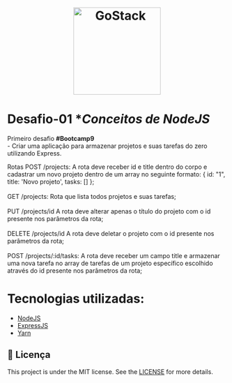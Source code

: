 <h1 align="center">
    <img alt="GoStack" src="https://rocketseat-cdn.s3-sa-east-1.amazonaws.com/bootcamp-header.png" width="200px" />
</h1>

# Desafio-01 **Conceitos de NodeJS* #
<p>Primeiro desafio <strong>#Bootcamp9</strong> </br>
- Criar uma aplicação para armazenar projetos e suas tarefas do zero utilizando Express.
<br>

Rotas POST /projects: A rota deve receber id e title dentro do corpo e cadastrar um novo projeto 
dentro de um array no seguinte formato: { id: "1", title: 'Novo projeto', tasks: [] };
</br></br>
GET /projects: Rota que lista todos projetos e suas tarefas;
</br></br>
PUT /projects/id A rota deve alterar apenas o título do projeto com o id presente nos parâmetros da rota;
</br></br>
DELETE /projects/id A rota deve deletar o projeto com o id presente nos parâmetros da rota;
</br></br>
POST /projects/:id/tasks: A rota deve receber um campo title e armazenar uma nova tarefa no array de tarefas de um projeto específico escolhido através do id presente nos parâmetros da rota;


# Tecnologias utilizadas:
- [NodeJS](https://nodejs.org/en/)
- [ExpressJS](https://expressjs.com/pt-br/)
- [Yarn](https://yarnpkg.com/lang/en/)

## :memo: Licença

This project is under the MIT license. See the [LICENSE](LICENSE.md) for more details.






























